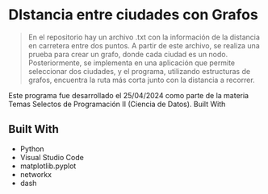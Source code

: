 <a name="readme-top"></a>

# DIstancia entre ciudades con Grafos

> En el repositorio hay un archivo .txt con la información de la distancia en carretera entre dos puntos. A partir de este archivo, se realiza una prueba para crear un grafo, donde cada ciudad es un nodo.
Posteriormente, se implementa en una aplicación que permite seleccionar dos ciudades, y el programa, utilizando estructuras de grafos, encuentra la ruta más corta junto con la distancia a recorrer.

Este programa fue desarrollado el 25/04/2024 como parte de la materia Temas Selectos de Programación II (Ciencia de Datos).
Built With

## Built With

- Python
- Visual Studio Code
- matplotlib.pyplot 
- networkx
- dash 
